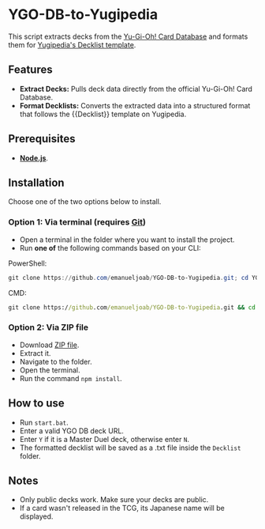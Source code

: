 # YGO-DB-to-Yugipedia

This script extracts decks from the [Yu-Gi-Oh! Card Database](https://www.db.yugioh-card.com/yugiohdb/?request_locale=en) and formats them for [Yugipedia's Decklist template](https://yugipedia.com/wiki/Template:Decklist).

## Features

- **Extract Decks:** Pulls deck data directly from the official Yu-Gi-Oh! Card Database.
- **Format Decklists:** Converts the extracted data into a structured format that follows the {{Decklist}} template on Yugipedia.

## Prerequisites

- **[Node.js](https://nodejs.org/)**.

## Installation

Choose one of the two options below to install.

### Option 1: Via terminal (requires [Git](https://git-scm.com/downloads](https://nodejs.org/en/download)))
- Open a terminal in the folder where you want to install the project.
- Run **one of** the following commands based on your CLI:

PowerShell:
```powershell
git clone https://github.com/emanueljoab/YGO-DB-to-Yugipedia.git; cd YGO-DB-to-Yugipedia; npm install
```

CMD:
```cmd
git clone https://github.com/emanueljoab/YGO-DB-to-Yugipedia.git && cd YGO-DB-to-Yugipedia && npm install
```

### Option 2: Via ZIP file

- Download [ZIP file](https://github.com/emanueljoab/YGO-DB-to-Yugipedia/archive/refs/heads/main.zip).
- Extract it.
- Navigate to the folder.
- Open the terminal.
- Run the command `npm install`.

## How to use

- Run `start.bat`.
- Enter a valid YGO DB deck URL.
- Enter `Y` if it is a Master Duel deck, otherwise enter `N`.
- The formatted decklist will be saved as a .txt file inside the `Decklist` folder.

## Notes

- Only public decks work. Make sure your decks are public.
- If a card wasn't released in the TCG, its Japanese name will be displayed.
